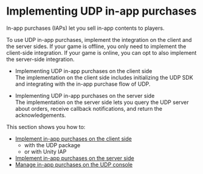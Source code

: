# Implementing UDP in-app purchases

In-app purchases (IAPs) let you sell in-app contents to players. 

To use UDP in-app purchases, implement the integration on the client and the server sides. If your game is offline, you only need to implement the client-side integration. If your game is online, you can opt to also implement the server-side integration.

- Implementing UDP in-app purchases on the client side</br>
  The implementation on the client side includes initializing the UDP SDK and integrating with the in-app purchase flow of UDP.

- Implementing UDP in-app purchases on the server side</br>
  The implementation on the server side lets you query the UDP server about orders, receive callback notifications, and return the acknowledgements.

This section shows you how to:

- [Implement in-app purchases on the client side](Client-side_implementation_of_UDP.md)
  - with the UDP package
  - or with Unity IAP
- [Implement in-app purchases on the server side](Server-side_implementation_of_UDP.md)
- [Manage in-app purchases on the UDP console](Managing_in-app_purchases_on_the_UDP_console.md)


